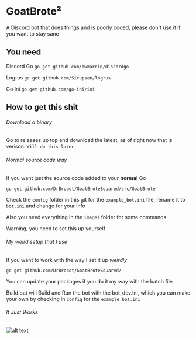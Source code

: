 # GoatBrote²

A Discord bot that does things and is poorly coded, please don't use it if you want to stay sane

## You need

Discord Go
`go get github.com/bwmarrin/discordgo`

Logrus
`go get github.com/Sirupsen/logrus`

Go Ini
`go get github.com/go-ini/ini`

## How to get this shit

###### Download a binary

Go to releases up top and download the latest, as of right now that is verison: `Will do this later`

###### Normal source code way

If you want just the source code added to your **normal** Go

`go get github.com/DrBrobot/GoatBroteSquared/src/GoatBrote`

Check the `config` folder in this git for the `example_bot.ini` file, rename it to `bot.ini` and change for your info

Also you need everything in the `images` folder for some commands

Warning, you need to set this up yourself

###### My weird setup that I use

If you want to work with the way I set it up *weirdly*

`go get github.com/DrBrobot/GoatBroteSquared/`

You can update your packages if you do it my way with the batch file

Build.bat will Build and Run the bot with the bot_dev.ini, which you can make your own by checking in `config` for the `example_bot.ini`

###### It Just Works

![alt text][ToddHoward]

[ToddHoward]: https://upload.wikimedia.org/wikipedia/commons/thumb/5/59/ToddHoward2010sm.jpg/220px-ToddHoward2010sm.jpg "Todd 'Godd' Howard"